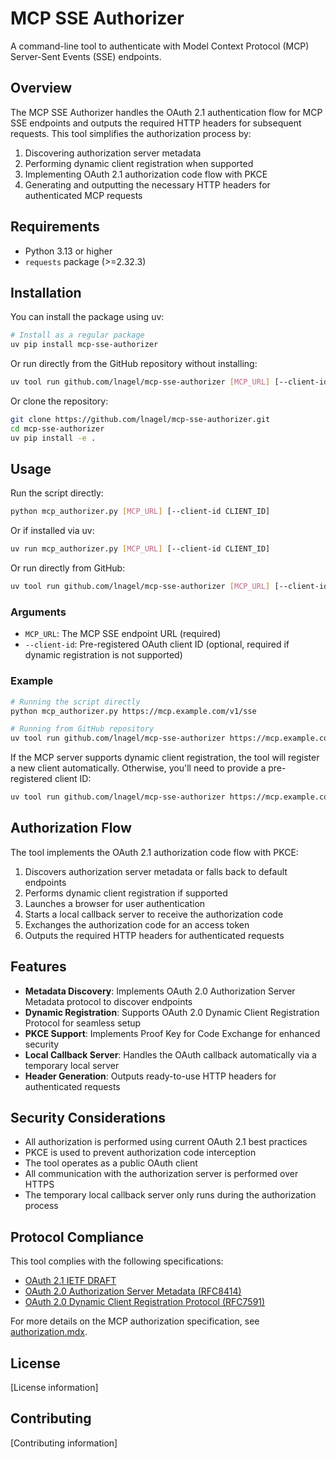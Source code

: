 # MCP SSE Authorizer

A command-line tool to authenticate with Model Context Protocol (MCP) Server-Sent Events (SSE) endpoints.

## Overview

The MCP SSE Authorizer handles the OAuth 2.1 authentication flow for MCP SSE endpoints and outputs the required HTTP headers for subsequent requests. This tool simplifies the authorization process by:

1. Discovering authorization server metadata
2. Performing dynamic client registration when supported
3. Implementing OAuth 2.1 authorization code flow with PKCE
4. Generating and outputting the necessary HTTP headers for authenticated MCP requests

## Requirements

- Python 3.13 or higher
- `requests` package (>=2.32.3)

## Installation

You can install the package using uv:

```bash
# Install as a regular package
uv pip install mcp-sse-authorizer
```

Or run directly from the GitHub repository without installing:

```bash
uv tool run github.com/lnagel/mcp-sse-authorizer [MCP_URL] [--client-id CLIENT_ID]
```

Or clone the repository:

```bash
git clone https://github.com/lnagel/mcp-sse-authorizer.git
cd mcp-sse-authorizer
uv pip install -e .
```

## Usage

Run the script directly:

```bash
python mcp_authorizer.py [MCP_URL] [--client-id CLIENT_ID]
```

Or if installed via uv:

```bash
uv run mcp_authorizer.py [MCP_URL] [--client-id CLIENT_ID]
```

Or run directly from GitHub:

```bash
uv tool run github.com/lnagel/mcp-sse-authorizer [MCP_URL] [--client-id CLIENT_ID]
```

### Arguments

- `MCP_URL`: The MCP SSE endpoint URL (required)
- `--client-id`: Pre-registered OAuth client ID (optional, required if dynamic registration is not supported)

### Example

```bash
# Running the script directly
python mcp_authorizer.py https://mcp.example.com/v1/sse

# Running from GitHub repository
uv tool run github.com/lnagel/mcp-sse-authorizer https://mcp.example.com/v1/sse
```

If the MCP server supports dynamic client registration, the tool will register a new client automatically. Otherwise, you'll need to provide a pre-registered client ID:

```bash
uv tool run github.com/lnagel/mcp-sse-authorizer https://mcp.example.com/v1/sse --client-id your_client_id
```

## Authorization Flow

The tool implements the OAuth 2.1 authorization code flow with PKCE:

1. Discovers authorization server metadata or falls back to default endpoints
2. Performs dynamic client registration if supported
3. Launches a browser for user authentication
4. Starts a local callback server to receive the authorization code
5. Exchanges the authorization code for an access token
6. Outputs the required HTTP headers for authenticated requests

## Features

- **Metadata Discovery**: Implements OAuth 2.0 Authorization Server Metadata protocol to discover endpoints
- **Dynamic Registration**: Supports OAuth 2.0 Dynamic Client Registration Protocol for seamless setup
- **PKCE Support**: Implements Proof Key for Code Exchange for enhanced security
- **Local Callback Server**: Handles the OAuth callback automatically via a temporary local server
- **Header Generation**: Outputs ready-to-use HTTP headers for authenticated requests

## Security Considerations

- All authorization is performed using current OAuth 2.1 best practices
- PKCE is used to prevent authorization code interception
- The tool operates as a public OAuth client
- All communication with the authorization server is performed over HTTPS
- The temporary local callback server only runs during the authorization process

## Protocol Compliance

This tool complies with the following specifications:

- [OAuth 2.1 IETF DRAFT](https://datatracker.ietf.org/doc/html/draft-ietf-oauth-v2-1-12)
- [OAuth 2.0 Authorization Server Metadata (RFC8414)](https://datatracker.ietf.org/doc/html/rfc8414)
- [OAuth 2.0 Dynamic Client Registration Protocol (RFC7591)](https://datatracker.ietf.org/doc/html/rfc7591)

For more details on the MCP authorization specification, see [authorization.mdx](authorization.mdx).

## License

[License information]

## Contributing

[Contributing information]